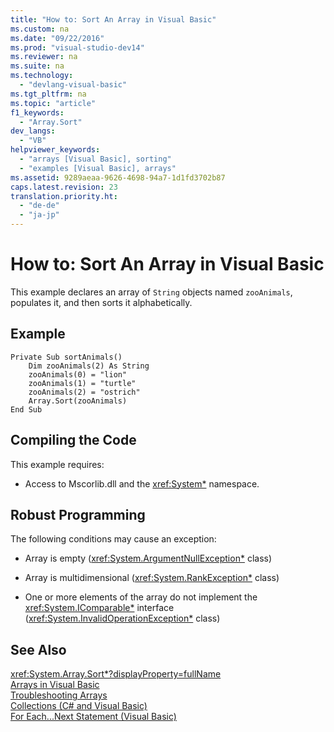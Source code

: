 ```yaml
---
title: "How to: Sort An Array in Visual Basic"
ms.custom: na
ms.date: "09/22/2016"
ms.prod: "visual-studio-dev14"
ms.reviewer: na
ms.suite: na
ms.technology: 
  - "devlang-visual-basic"
ms.tgt_pltfrm: na
ms.topic: "article"
f1_keywords: 
  - "Array.Sort"
dev_langs: 
  - "VB"
helpviewer_keywords: 
  - "arrays [Visual Basic], sorting"
  - "examples [Visual Basic], arrays"
ms.assetid: 9289aeaa-9626-4698-94a7-1d1fd3702b87
caps.latest.revision: 23
translation.priority.ht: 
  - "de-de"
  - "ja-jp"
---
```

# How to: Sort An Array in Visual Basic
This example declares an array of `String` objects named `zooAnimals`, populates it, and then sorts it alphabetically.  
  
## Example  
  
```  
Private Sub sortAnimals()  
    Dim zooAnimals(2) As String  
    zooAnimals(0) = "lion"  
    zooAnimals(1) = "turtle"  
    zooAnimals(2) = "ostrich"  
    Array.Sort(zooAnimals)  
End Sub  
```  
  
## Compiling the Code  
 This example requires:  
  
-   Access to Mscorlib.dll and the <xref:System*> namespace.  
  
## Robust Programming  
 The following conditions may cause an exception:  
  
-   Array is empty (<xref:System.ArgumentNullException*> class)  
  
-   Array is multidimensional (<xref:System.RankException*> class)  
  
-   One or more elements of the array do not implement the <xref:System.IComparable*> interface (<xref:System.InvalidOperationException*> class)  
  
## See Also  
 <xref:System.Array.Sort*?displayProperty=fullName>   
 [Arrays in Visual Basic](../vs140/arrays-in-visual-basic.md)   
 [Troubleshooting Arrays](../vs140/troubleshooting-arrays--visual-basic-.md)   
 [Collections (C# and Visual Basic)](../vs140/collections--csharp-and-visual-basic-.md)   
 [For Each...Next Statement (Visual Basic)](../vs140/for-each...next-statement--visual-basic-.md)